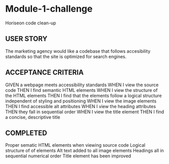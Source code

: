 # Module-1-challenge
Horiseon code clean-up

## USER STORY
The marketing agency would like a codebase that follows accesibility standards so that the site is optimized for search engines.

## ACCEPTANCE CRITERIA

GIVEN a webpage meets accessibility standards
WHEN I view the source code
THEN I find semantic HTML elements
WHEN I view the structure of the HTML elements
THEN I find that the elements follow a logical structure independent of styling and positioning
WHEN I view the image elements
THEN I find accessible alt attributes
WHEN I view the heading attributes
THEN they fall in sequential order
WHEN I view the title element
THEN I find a concise, descriptive title

## COMPLETED
Proper sematic HTML elements when viewing source code
Logical structure of of elements 
Alt text added to all image elements
Headings all in sequential numerical order
Title element has been improved
